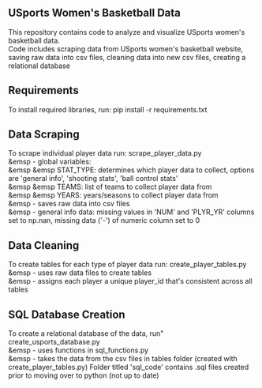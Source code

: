 ## USports Women's Basketball Data
This repository contains code to analyze and visualize USports women's basketball data.\
Code includes scraping data from USports women's basketball website, saving raw data into csv files, cleaning data into new csv files, creating a relational database

## Requirements
To install required libraries, run: pip install -r requirements.txt

## Data Scraping
To scrape individual player data run: scrape_player_data.py \
&emsp - global variables: \
&emsp &emsp STAT_TYPE: determines which player data to collect, options are 'general info', 'shooting stats', 'ball control stats'\
&emsp &emsp TEAMS: list of teams to collect player data from \
&emsp &emsp YEARS: years/seasons to collect player data from \
&emsp - saves raw data into csv files\
&emsp - general info data: missing values in 'NUM' and 'PLYR_YR' columns set to np.nan, missing data ('-') of numeric column set to 0

## Data Cleaning
To create tables for each type of player data run: create_player_tables.py\
&emsp - uses raw data files to create tables\
&emsp - assigns each player a unique player_id that's consistent across all tables

## SQL Database Creation
To create a relational database of the data, run" create_usports_database.py\
&emsp - uses functions in sql_functions.py \
&emsp - takes the data from the csv files in tables folder (created with create_player_tables.py)
Folder titled 'sql_code' contains .sql files created prior to moving over to python (not up to date)


    
